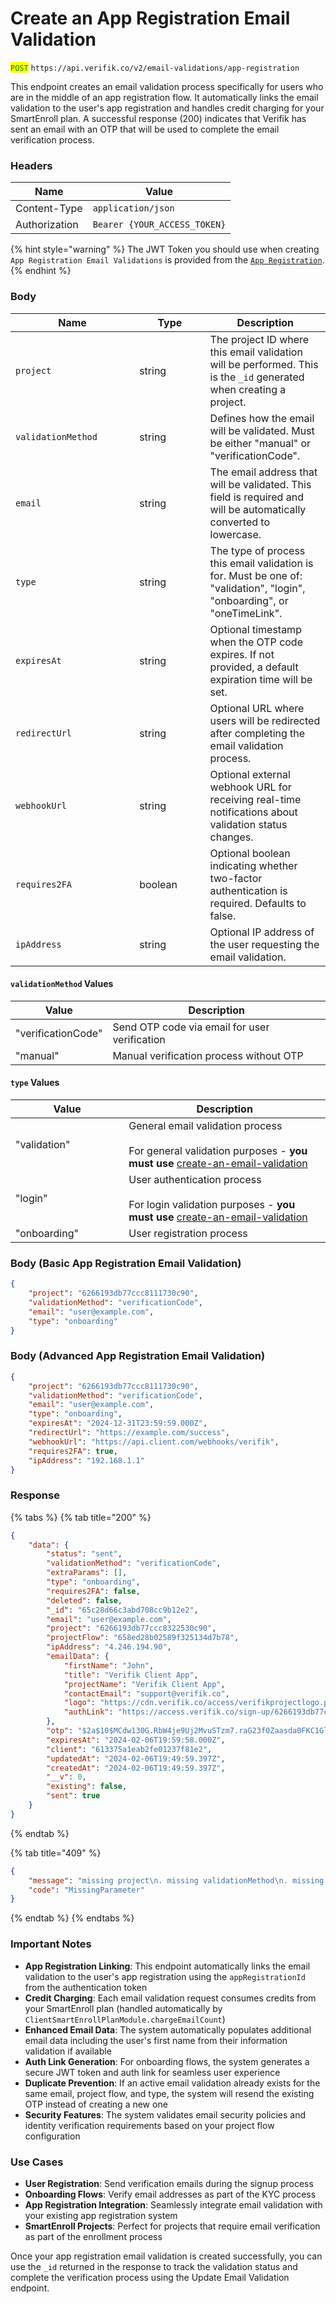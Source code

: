 # Create an App Registration Email Validation

<mark style="color:green;">`POST`</mark> `https://api.verifik.co/v2/email-validations/app-registration`

This endpoint creates an email validation process specifically for users who are in the middle of an app registration flow. It automatically links the email validation to the user's app registration and handles credit charging for your SmartEnroll plan. A successful response (200) indicates that Verifik has sent an email with an OTP that will be used to complete the email verification process.

### **Headers**

| Name          | Value                        |
| ------------- | ---------------------------- |
| Content-Type  | `application/json`           |
| Authorization | `Bearer {YOUR_ACCESS_TOKEN}` |

{% hint style="warning" %}
The JWT Token you should use when creating `App Registration Email Validations` is provided from the [`App Registration`](https://docs.verifik.co/resources/app-registrations/create-an-app-registration).
{% endhint %}

### **Body**

<table><thead><tr><th width="182.1805419921875">Name</th><th width="97.4200439453125">Type</th><th>Description</th></tr></thead><tbody><tr><td><code>project</code></td><td>string</td><td>The project ID where this email validation will be performed. This is the <code>_id</code> generated when creating a project.</td></tr><tr><td><code>validationMethod</code></td><td>string</td><td>Defines how the email will be validated. Must be either "manual" or "verificationCode".</td></tr><tr><td><code>email</code></td><td>string</td><td>The email address that will be validated. This field is required and will be automatically converted to lowercase.</td></tr><tr><td><code>type</code></td><td>string</td><td>The type of process this email validation is for. Must be one of: "validation", "login", "onboarding", or "oneTimeLink".</td></tr><tr><td><code>expiresAt</code></td><td>string</td><td>Optional timestamp when the OTP code expires. If not provided, a default expiration time will be set.</td></tr><tr><td><code>redirectUrl</code></td><td>string</td><td>Optional URL where users will be redirected after completing the email validation process.</td></tr><tr><td><code>webhookUrl</code></td><td>string</td><td>Optional external webhook URL for receiving real-time notifications about validation status changes.</td></tr><tr><td><code>requires2FA</code></td><td>boolean</td><td>Optional boolean indicating whether two-factor authentication is required. Defaults to false.</td></tr><tr><td><code>ipAddress</code></td><td>string</td><td>Optional IP address of the user requesting the email validation.</td></tr></tbody></table>

#### **`validationMethod` Values**

| Value              | Description                                   |
| ------------------ | --------------------------------------------- |
| "verificationCode" | Send OTP code via email for user verification |
| "manual"           | Manual verification process without OTP       |

#### **`type` Values**

<table><thead><tr><th width="165.3583984375">Value</th><th>Description</th></tr></thead><tbody><tr><td>"validation"</td><td>General email validation process<br><br>For general validation purposes - <strong>you must use</strong> <a data-mention href="create-an-email-validation">create-an-email-validation</a></td></tr><tr><td>"login"</td><td>User authentication process<br><br>For login validation purposes - <strong>you must use</strong> <a data-mention href="create-an-email-validation">create-an-email-validation</a></td></tr><tr><td>"onboarding"</td><td>User registration process</td></tr></tbody></table>

### Body (Basic App Registration Email Validation)

```json
{
    "project": "6266193db77ccc8111730c90",
    "validationMethod": "verificationCode",
    "email": "user@example.com",
    "type": "onboarding"
}
```

### Body (Advanced App Registration Email Validation)

```json
{
    "project": "6266193db77ccc8111730c90",
    "validationMethod": "verificationCode",
    "email": "user@example.com",
    "type": "onboarding",
    "expiresAt": "2024-12-31T23:59:59.000Z",
    "redirectUrl": "https://example.com/success",
    "webhookUrl": "https://api.client.com/webhooks/verifik",
    "requires2FA": true,
    "ipAddress": "192.168.1.1"
}
```

### **Response**

{% tabs %}
{% tab title="200" %}

```json
{
    "data": {
        "status": "sent",
        "validationMethod": "verificationCode",
        "extraParams": [],
        "type": "onboarding",
        "requires2FA": false,
        "deleted": false,
        "_id": "65c28d66c3abd708cc9b12e2",
        "email": "user@example.com",
        "project": "6266193db77ccc8322530c90",
        "projectFlow": "658ed28b02589f325134d7b78",
        "ipAddress": "4.246.194.90",
        "emailData": {
            "firstName": "John",
            "title": "Verifik Client App",
            "projectName": "Verifik Client App",
            "contactEmail": "support@verifik.co",
            "logo": "https://cdn.verifik.co/access/verifikprojectlogo.png",
            "authLink": "https://access.verifik.co/sign-up/6266193db77ccc8111730c90?token=eyJhbGciOiJIUzI1NiIsInR5cCI6IkpXVCJ9...&otp="
        },
        "otp": "$2a$10$MCdw130G.RbW4je9Uj2MvuSTzm7.raG23f0Zaasda0FKC1Gl98r0s4D1m",
        "expiresAt": "2024-02-06T19:59:58.000Z",
        "client": "613375a1eab2fe01237f81e2",
        "updatedAt": "2024-02-06T19:49:59.397Z",
        "createdAt": "2024-02-06T19:49:59.397Z",
        "__v": 0,
        "existing": false,
        "sent": true
    }
}
```

{% endtab %}

{% tab title="409" %}

```json
{
    "message": "missing project\n. missing validationMethod\n. missing email\n. missing type",
    "code": "MissingParameter"
}
```

{% endtab %}
{% endtabs %}

### Important Notes

* **App Registration Linking**: This endpoint automatically links the email validation to the user's app registration using the `appRegistrationId` from the authentication token
* **Credit Charging**: Each email validation request consumes credits from your SmartEnroll plan (handled automatically by `ClientSmartEnrollPlanModule.chargeEmailCount`)
* **Enhanced Email Data**: The system automatically populates additional email data including the user's first name from their information validation if available
* **Auth Link Generation**: For onboarding flows, the system generates a secure JWT token and auth link for seamless user experience
* **Duplicate Prevention**: If an active email validation already exists for the same email, project flow, and type, the system will resend the existing OTP instead of creating a new one
* **Security Features**: The system validates email security policies and identity verification requirements based on your project flow configuration

### Use Cases

* **User Registration**: Send verification emails during the signup process
* **Onboarding Flows**: Verify email addresses as part of the KYC process
* **App Registration Integration**: Seamlessly integrate email validation with your existing app registration system
* **SmartEnroll Projects**: Perfect for projects that require email verification as part of the enrollment process

Once your app registration email validation is created successfully, you can use the `_id` returned in the response to track the validation status and complete the verification process using the Update Email Validation endpoint.
